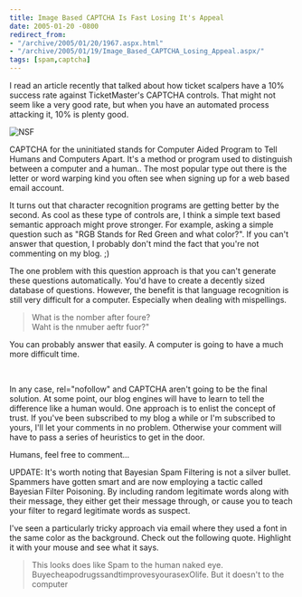 ```yaml
---
title: Image Based CAPTCHA Is Fast Losing It's Appeal
date: 2005-01-20 -0800
redirect_from:
- "/archive/2005/01/20/1967.aspx.html"
- "/archive/2005/01/19/Image_Based_CAPTCHA_Losing_Appeal.aspx/"
tags: [spam,captcha]
---
```


I read an article recently that talked about how ticket scalpers have a 10% success rate against TicketMaster's CAPTCHA controls. That might not seem like a very good rate, but when you have an automated process attacking it, 10% is plenty good.

![NSF](/images/CAPTCHA.jpg)

CAPTCHA for the uninitiated stands for Computer Aided Program to Tell Humans and Computers Apart. It's a method or program used to distinguish between a computer and a human.. The most popular type out there is the letter or word warping kind you often see when signing up for a web based email account.

It turns out that character recognition programs are getting better by the second. As cool as these type of controls are, I think a simple text
based semantic approach might prove stronger. For example, asking a simple question such as "RGB Stands for Red Green and what color?". If
you can't answer that question, I probably don't mind the fact that you're not commenting on my blog. ;)

The one problem with this question approach is that you can't generate these questions automatically. You'd have to create a decently sized
database of questions. However, the benefit is that language recognition is still very difficult for a computer. Especially when dealing with
mispellings.

> What is the nomber after foure?\
>  Waht is the nmuber aeftr fuor?"

You can probably answer that easily. A computer is going to have a much more difficult time.

 

In any case, rel="nofollow" and CAPTCHA aren't going to be the final solution. At some point, our blog engines will have to learn to tell the
difference like a human would. One approach is to enlist the concept of trust. If you've been subscribed to my blog a while or I'm subscribed to
yours, I'll let your comments in no problem. Otherwise your comment will have to pass a series of heuristics to get in the door.

Humans, feel free to comment...

UPDATE: It's worth noting that Bayesian Spam Filtering is not a silver bullet. Spammers have gotten smart and are now employing a tactic called
Bayesian Filter Poisoning. By including random legitimate words along with their message, they either get their message through, or cause you
to teach your filter to regard legitimate words as suspect.

I've seen a particularly tricky approach via email where they used a font in the same color as the background. Check out the following quote.
Highlight it with your mouse and see what it says.

> This looks does like Spam to the human naked eye.
> BuyecheapodrugssandtimprovesyourasexOlife. But it doesn't to the
> computer
